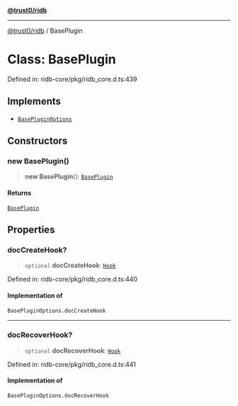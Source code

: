 [**@trust0/ridb**](../README.md)

***

[@trust0/ridb](../README.md) / BasePlugin

# Class: BasePlugin

Defined in: ridb-core/pkg/ridb\_core.d.ts:439

## Implements

- [`BasePluginOptions`](../type-aliases/BasePluginOptions.md)

## Constructors

### new BasePlugin()

> **new BasePlugin**(): [`BasePlugin`](BasePlugin.md)

#### Returns

[`BasePlugin`](BasePlugin.md)

## Properties

### docCreateHook?

> `optional` **docCreateHook**: [`Hook`](../type-aliases/Hook.md)

Defined in: ridb-core/pkg/ridb\_core.d.ts:440

#### Implementation of

`BasePluginOptions.docCreateHook`

***

### docRecoverHook?

> `optional` **docRecoverHook**: [`Hook`](../type-aliases/Hook.md)

Defined in: ridb-core/pkg/ridb\_core.d.ts:441

#### Implementation of

`BasePluginOptions.docRecoverHook`
